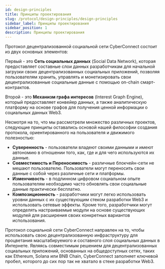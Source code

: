 ```yaml
---
id: design-principles
title: Принципы проектирования
slug: /protocol/design-principles/design-principles
sidebar_label: Принципы проектирования
sidebar_position: 1
description: Принципы проектирования
---
```


Протокол децентрализованной социальной сети CyberConnect состоит из двух основных элементов:

Первый - это **Сеть социальных данных** (Social Data Network), которая предоставляет составные слои данных разработчикам для начальной загрузки своих децентрализованных социальных приложений, позволяя пользователям хранить, управлять и монетизировать свои децентрализованные социальные данные с помощью on-chain смарт-контрактов.

Второй - это **Механизм графа интересов** (Interest Graph Engine), который предоставляет конвейер данных, а также аналитическую платформу на основе графов для получения ценной информации о социальных данных Web3.

Несмотря на то, что мы рассмотрели множество различных проектов, следующие принципы оставались основой нашей философии создания протокола, ориентированного на пользователя и движимого полезностью:

-   **Суверенность** - пользователи владеют своими данными и имеют автономию в отношении того, как, где и для чего используются их данные.
-   **Совместимость и Переносимость** - различные блокчейн-сети не мешают пользователю. Пользователи могут переносить свои данные с собой через различные сети и платформы.
-   **Изменчивость** - в подлинном цифровом социальном опыте пользователям необходимо часто обновлять свои социальные данные практически бесплатно.
-   **Композиционность** - разработчики могут легко использовать уровни данных с их существующим стеком разработки Web3 и использовать сетевые эффекты. Кроме того, разработчики могут определять настраиваемые модули на основе существующих модулей для расширения своих конкретных вариантов использования.

Протокол социальной сети CyberConnect направлен на то, чтобы использовать свою децентрализованную инфраструктуру для процветания масштабируемого и составного слоя социальных данных в Интернете. Являясь совместимым решением для децентрализованных социальных приложений, основанных на общедоступных сетях, таких как Ethereum, Solana или BNB Chain, CyberConnect заполняет ключевой пробел, которого до сих пор так не хватало в стеке разработки Web3.